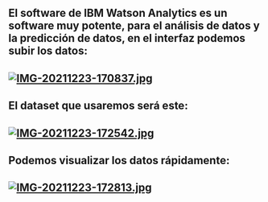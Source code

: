 ## El software de IBM Watson Analytics es un software muy potente, para el análisis de datos y la predicción de datos, en el interfaz podemos subir los datos:
## [![IMG-20211223-170837.jpg](https://i.postimg.cc/qvgw6kWs/IMG-20211223-170837.jpg)](https://postimg.cc/68JnDNWq)

## El dataset que usaremos será este:
## [![IMG-20211223-172542.jpg](https://i.postimg.cc/sfHq6D7L/IMG-20211223-172542.jpg)](https://postimg.cc/vD90DyP7)

## Podemos visualizar los datos rápidamente:
## [![IMG-20211223-172813.jpg](https://i.postimg.cc/fyCyxSJB/IMG-20211223-172813.jpg)](https://postimg.cc/n9snxzKD)
